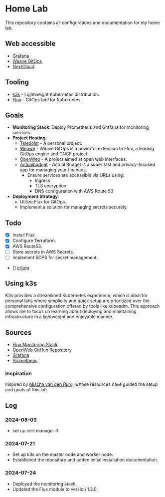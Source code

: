 # Home Lab

This repository contains all configurations and documentation for my home lab.

## Web accessible 

- [Grafana](grafana.yuandrk.net)
- [Weave GitOps](https://weave.yuandrk.net/)
- [NextCloud](https://nextcloud.com/)


## Tooling

- [k3s](https://docs.k3s.io/) - Lightweight Kubernetes distribution.
- [Flux](https://fluxcd.io/) - GitOps tool for Kubernetes.

## Goals

- **Monitoring Stack**: Deploy Prometheus and Grafana for monitoring services.
- **Project Hosting**:
  - [Teledoist](https://github.com/yuandrk/teledoist) - A personal project.
  - [Weawe](https://gitops.weave.works/) - Weave GitOps is a powerful extension to Flux, a leading GitOps engine and CNCF project.
  - [OpenWeb](https://openwebui.com/) - A project aimed at open web interfaces.
  - [Actualbudget](https://actualbudget.org/) - Actual Budget is a super fast and privacy-focused app for managing your finances.
    - Ensure services are accessible via URLs using:
      - Ingress
      - TLS encryption
      - DNS configuration with AWS Route 53
- **Deployment Strategy**:
  - Utilize Flux for GitOps.
  - Implement a solution for managing secrets securely.

## Todo

- [x] Install Flux.
- [x] Configure Terraform.
- [x] AWS Route53.
- [ ] Store secrets in AWS Secrets.
- [ ] Implement SOPS for secret management.
- [] [cilium](https://artifacthub.io/packages/helm/cilium/cilium)

## Using k3s

K3s provides a streamlined Kubernetes experience, which is ideal for personal labs where simplicity and quick setup are prioritized over the comprehensive configuration offered by tools like kubeadm. This approach allows me to focus on learning about deploying and maintaining infrastructure in a lightweight and enjoyable manner.

## Sources

- [Flux Monitoring Stack](https://github.com/fluxcd/flux2-monitoring-example/blob/main/README.md)
- [OpenWeb GitHub Repository](https://github.com/open-webui/open-webui)
- [Grafana](https://grafana.com/)
- [Prometheus](https://prometheus.io/)

### Inspiration

Inspired by [Mischa van den Burg](https://www.youtube.com/@mischavandenburg), whose resources have guided the setup and goals of this lab.

## Log


### 2024-08-03

- set up cert manager ß

### 2024-07-21

- Set up k3s on the master node and worker node.
- Established the repository and added initial installation documentation.

### 2024-07-24

- Deployed the monitoring stack.
- Updated the Flux module to version 1.3.0.